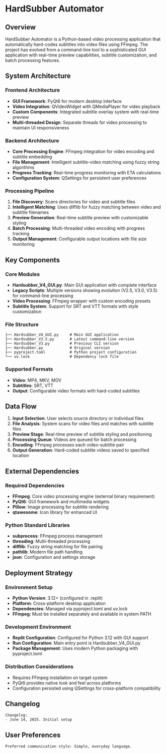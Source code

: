 # HardSubber Automator

## Overview

HardSubber Automator is a Python-based video processing application that automatically hard-codes subtitles into video files using FFmpeg. The project has evolved from a command-line tool to a sophisticated GUI application with real-time preview capabilities, subtitle customization, and batch processing features.

## System Architecture

### Frontend Architecture
- **GUI Framework**: PyQt6 for modern desktop interface
- **Video Integration**: QVideoWidget with QMediaPlayer for video playback
- **Custom Components**: Integrated subtitle overlay system with real-time preview
- **Multi-threaded Design**: Separate threads for video processing to maintain UI responsiveness

### Backend Architecture
- **Core Processing Engine**: FFmpeg integration for video encoding and subtitle embedding
- **File Management**: Intelligent subtitle-video matching using fuzzy string algorithms
- **Progress Tracking**: Real-time progress monitoring with ETA calculations
- **Configuration System**: QSettings for persistent user preferences

### Processing Pipeline
1. **File Discovery**: Scans directories for video and subtitle files
2. **Intelligent Matching**: Uses difflib for fuzzy matching between video and subtitle filenames
3. **Preview Generation**: Real-time subtitle preview with customizable styling
4. **Batch Processing**: Multi-threaded video encoding with progress tracking
5. **Output Management**: Configurable output locations with file size monitoring

## Key Components

### Core Modules
- **Hardsubber_V4_GUI.py**: Main GUI application with complete interface
- **Legacy Scripts**: Multiple versions showing evolution (V2.5, V3.0, V3.5) for command-line processing
- **Video Processing**: FFmpeg wrapper with custom encoding presets
- **Subtitle System**: Support for SRT and VTT formats with style customization

### File Structure
```
├── Hardsubber_V4_GUI.py     # Main GUI application
├── Hardsubber_V3.5.py       # Latest command-line version
├── Hardsubber_V3.py         # Previous CLI version
├── Hardsubber.py            # Original version
├── pyproject.toml           # Python project configuration
└── uv.lock                  # Dependency lock file
```

### Supported Formats
- **Video**: MP4, MKV, MOV
- **Subtitles**: SRT, VTT
- **Output**: Configurable video formats with hard-coded subtitles

## Data Flow

1. **Input Selection**: User selects source directory or individual files
2. **File Analysis**: System scans for video files and matches with subtitle files
3. **Preview Stage**: Real-time preview of subtitle styling and positioning
4. **Processing Queue**: Videos are queued for batch processing
5. **Encoding**: FFmpeg processes each video-subtitle pair
6. **Output Generation**: Hard-coded subtitle videos saved to specified location

## External Dependencies

### Required Dependencies
- **FFmpeg**: Core video processing engine (external binary requirement)
- **PyQt6**: GUI framework and multimedia widgets
- **Pillow**: Image processing for subtitle rendering
- **qtawesome**: Icon library for enhanced UI

### Python Standard Libraries
- **subprocess**: FFmpeg process management
- **threading**: Multi-threaded processing
- **difflib**: Fuzzy string matching for file pairing
- **pathlib**: Modern file path handling
- **json**: Configuration and settings storage

## Deployment Strategy

### Environment Setup
- **Python Version**: 3.12+ (configured in .replit)
- **Platform**: Cross-platform desktop application
- **Dependencies**: Managed via pyproject.toml and uv.lock
- **FFmpeg**: Must be installed separately and available in system PATH

### Development Environment
- **Replit Configuration**: Configured for Python 3.12 with GUI support
- **Run Configuration**: Main entry point is Hardsubber_V4_GUI.py
- **Package Management**: Uses modern Python packaging with pyproject.toml

### Distribution Considerations
- Requires FFmpeg installation on target system
- PyQt6 provides native look and feel across platforms
- Configuration persisted using QSettings for cross-platform compatibility

## Changelog

```
Changelog:
- June 14, 2025. Initial setup
```

## User Preferences

```
Preferred communication style: Simple, everyday language.
```